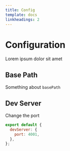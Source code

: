 ```yaml
---
title: Config
template: docs
linkheadings: 2
---
```


# Configuration

Lorem ipsum dolor sit amet

## Base Path

Something about `basePath`

## Dev Server

Change the port

```js
export default {
  devServer: {
    port: 4001,
  },
};
```
